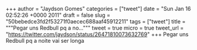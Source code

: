 
+++
author = "Jaydson Gomes"
categories = ["tweet"]
date = "Sun Jan 16 02:52:26 +0000 2011"
draft = false
slug = "50bebedce3fd2f53271f0aecec688aaf45912211"
tags = ["tweet"]
title = """Pegar uns Redbull pq a no..."""
tweet = true
micro = true
tweet_url = "https://twitter.com/jaydson/status/26471810073632769"
+++
Pegar uns Redbull pq a noite vai ser longa
